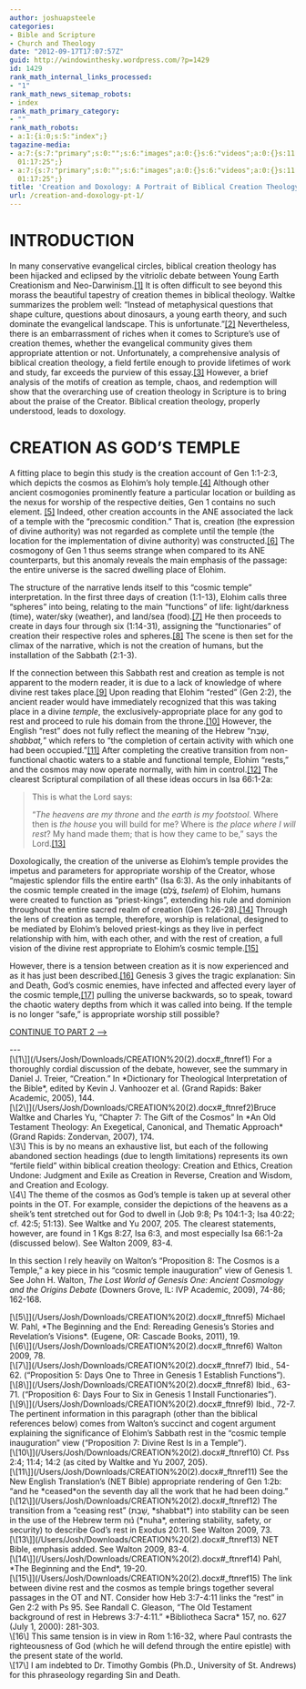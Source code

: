 ```yaml
---
author: joshuapsteele
categories:
- Bible and Scripture
- Church and Theology
date: "2012-09-17T17:07:57Z"
guid: http://windowinthesky.wordpress.com/?p=1429
id: 1429
rank_math_internal_links_processed:
- "1"
rank_math_news_sitemap_robots:
- index
rank_math_primary_category:
- ""
rank_math_robots:
- a:1:{i:0;s:5:"index";}
tagazine-media:
- a:7:{s:7:"primary";s:0:"";s:6:"images";a:0:{}s:6:"videos";a:0:{}s:11:"image_count";i:0;s:6:"author";s:7:"4584812";s:7:"blog_id";s:7:"4349442";s:9:"mod_stamp";s:19:"2012-09-18
  01:17:25";}
- a:7:{s:7:"primary";s:0:"";s:6:"images";a:0:{}s:6:"videos";a:0:{}s:11:"image_count";i:0;s:6:"author";s:7:"4584812";s:7:"blog_id";s:7:"4349442";s:9:"mod_stamp";s:19:"2012-09-18
  01:17:25";}
title: 'Creation and Doxology: A Portrait of Biblical Creation Theology (pt. 1)'
url: /creation-and-doxology-pt-1/
---
```


# INTRODUCTION

In many conservative evangelical circles, biblical creation theology has been hijacked and eclipsed by the vitriolic debate between Young Earth Creationism and Neo-Darwinism.[\[1\]](/Users/Josh/Downloads/CREATION%20(2).docx#_ftn1) It is often difficult to see beyond this morass the beautiful tapestry of creation themes in biblical theology. Waltke summarizes the problem well: “Instead of metaphysical questions that shape culture, questions about dinosaurs, a young earth theory, and such dominate the evangelical landscape. This is unfortunate.”[\[2\]](/Users/Josh/Downloads/CREATION%20(2).docx#_ftn2) Nevertheless, there is an embarrassment of riches when it comes to Scripture’s use of creation themes, whether the evangelical community gives them appropriate attention or not. Unfortunately, a comprehensive analysis of biblical creation theology, a field fertile enough to provide lifetimes of work and study, far exceeds the purview of this essay.[\[3\]](/Users/Josh/Downloads/CREATION%20(2).docx#_ftn3) However, a brief analysis of the motifs of creation as temple, chaos, and redemption will show that the overarching use of creation theology in Scripture is to bring about the praise of the Creator. Biblical creation theology, properly understood, leads to doxology.

# CREATION AS GOD’S TEMPLE

  
A fitting place to begin this study is the creation account of Gen 1:1-2:3, which depicts the cosmos as Elohim’s holy temple.[\[4\]](/Users/Josh/Downloads/CREATION%20(2).docx#_ftn4) Although other ancient cosmogonies prominently feature a particular location or building as the nexus for worship of the respective deities, Gen 1 contains no such element. [\[5\]](/Users/Josh/Downloads/CREATION%20(2).docx#_ftn5) Indeed, other creation accounts in the ANE associated the lack of a temple with the “precosmic condition.” That is, creation (the expression of divine authority) was not regarded as complete until the temple (the location for the implementation of divine authority) was constructed.[\[6\]](/Users/Josh/Downloads/CREATION%20(2).docx#_ftn6) The cosmogony of Gen 1 thus seems strange when compared to its ANE counterparts, but this anomaly reveals the main emphasis of the passage: the entire universe is the sacred dwelling place of Elohim.

The structure of the narrative lends itself to this “cosmic temple” interpretation. In the first three days of creation (1:1-13), Elohim calls three “spheres” into being, relating to the main “functions” of life: light/darkness (time), water/sky (weather), and land/sea (food).[\[7\]](/Users/Josh/Downloads/CREATION%20(2).docx#_ftn7) He then proceeds to create in days four through six (1:14-31), assigning the “functionaries” of creation their respective roles and spheres.[\[8\]](/Users/Josh/Downloads/CREATION%20(2).docx#_ftn8) The scene is then set for the climax of the narrative, which is not the creation of humans, but the installation of the Sabbath (2:1-3).

If the connection between this Sabbath rest and creation as temple is not apparent to the modern reader, it is due to a lack of knowledge of where divine rest takes place.[\[9\]](/Users/Josh/Downloads/CREATION%20(2).docx#_ftn9) Upon reading that Elohim “rested” (Gen 2:2), the ancient reader would have immediately recognized that this was taking place in a divine *temple*, the exclusively-appropriate place for any god to rest and proceed to rule his domain from the throne.[\[10\]](/Users/Josh/Downloads/CREATION%20(2).docx#_ftn10) However, the English “rest” does not fully reflect the meaning of the Hebrew “שָׁבַּת, *shabbat,*” which refers to “the completion of certain activity with which one had been occupied.”[\[11\]](/Users/Josh/Downloads/CREATION%20(2).docx#_ftn11) After completing the creative transition from non-functional chaotic waters to a stable and functional temple, Elohim “rests,” and the cosmos may now operate normally, with him in control.[\[12\]](/Users/Josh/Downloads/CREATION%20(2).docx#_ftn12) The clearest Scriptural compilation of all these ideas occurs in Isa 66:1-2a:

> This is what the Lord says:
> 
> “*The heavens are my throne* and *the earth is my footstool*. Where then is *the house* you will build for me? Where is *the place where I will* *rest*? My hand made them; that is how they came to be,” says the Lord.[\[13\]](/Users/Josh/Downloads/CREATION%20(2).docx#_ftn13)

Doxologically, the creation of the universe as Elohim’s temple provides the impetus and parameters for appropriate worship of the Creator, whose “majestic splendor fills the entire earth” (Isa 6:3). As the only inhabitants of the cosmic temple created in the image (צֶ֫לֶם, *tselem*) of Elohim, humans were created to function as “priest-kings”, extending his rule and dominion throughout the entire sacred realm of creation (Gen 1:26-28).[\[14\]](/Users/Josh/Downloads/CREATION%20(2).docx#_ftn14) Through the lens of creation as temple, therefore, worship is relational, designed to be mediated by Elohim’s beloved priest-kings as they live in perfect relationship with him, with each other, and with the rest of creation, a full vision of the divine rest appropriate to Elohim’s cosmic temple.[\[15\]](/Users/Josh/Downloads/CREATION%20(2).docx#_ftn15)

However, there is a tension between creation as it is now experienced and as it has just been described.[\[16\]](/Users/Josh/Downloads/CREATION%20(2).docx#_ftn16) Genesis 3 gives the tragic explanation: Sin and Death, God’s cosmic enemies, have infected and affected every layer of the cosmic temple,[\[17\]](/Users/Josh/Downloads/CREATION%20(2).docx#_ftn17) pulling the universe backwards, so to speak, toward the chaotic watery depths from which it was called into being. If the temple is no longer “safe,” is appropriate worship still possible?

[CONTINUE TO PART 2 –&gt;](https://joshuapsteele.com/2012/09/17/creation-and-doxology-pt-2/ "Creation and Doxology (pt. 2)")

<div>---

<div>[\[1\]](/Users/Josh/Downloads/CREATION%20(2).docx#_ftnref1) For a thoroughly cordial discussion of the debate, however, see the summary in Daniel J. Treier, “Creation.” In *Dictionary for Theological Interpretation of the Bible*, edited by Kevin J. Vanhoozer et al. (Grand Rapids: Baker Academic, 2005), 144.

</div><div>[\[2\]](/Users/Josh/Downloads/CREATION%20(2).docx#_ftnref2)Bruce Waltke and Charles Yu, “Chapter 7: The Gift of the Cosmos” In *An Old Testament Theology: An Exegetical, Canonical, and Thematic Approach* (Grand Rapids: Zondervan, 2007), 174.

</div><div>\[3\] This is by no means an exhaustive list, but each of the following abandoned section headings (due to length limitations) represents its own “fertile field” within biblical creation theology: Creation and Ethics, Creation Undone: Judgment and Exile as Creation in Reverse, Creation and Wisdom, and Creation and Ecology.

</div><div>\[4\] The theme of the cosmos as God’s temple is taken up at several other points in the OT. For example, consider the depictions of the heavens as a sheik’s tent stretched out for God to dwell in (Job 9:8; Ps 104:1-3; Isa 40:22; cf. 42:5; 51:13). See Waltke and Yu 2007, 205. The clearest statements, however, are found in 1 Kgs 8:27, Isa 6:3, and most especially Isa 66:1-2a (discussed below). See Walton 2009, 83-4.

In this section I rely heavily on Walton’s “Proposition 8: The Cosmos is a Temple,” a key piece in his “cosmic temple inauguration” view of Genesis 1. See John H. Walton, *The Lost World of Genesis One: Ancient Cosmology and the Origins Debate* (Downers Grove, IL: IVP Academic, 2009), 74-86; 162-168.

</div><div>[\[5\]](/Users/Josh/Downloads/CREATION%20(2).docx#_ftnref5) Michael W. Pahl, *The Beginning and the End: Rereading Genesis’s Stories and Revelation’s Visions*. (Eugene, OR: Cascade Books, 2011), 19.

</div><div>[\[6\]](/Users/Josh/Downloads/CREATION%20(2).docx#_ftnref6) Walton 2009, 78.

</div><div>[\[7\]](/Users/Josh/Downloads/CREATION%20(2).docx#_ftnref7) Ibid., 54-62. (“Proposition 5: Days One to Three in Genesis 1 Establish Functions”).

</div><div>[\[8\]](/Users/Josh/Downloads/CREATION%20(2).docx#_ftnref8) Ibid., 63-71. (“Proposition 6: Days Four to Six in Genesis 1 Install Functionaries”).

</div><div>[\[9\]](/Users/Josh/Downloads/CREATION%20(2).docx#_ftnref9) Ibid., 72-7. The pertinent information in this paragraph (other than the biblical references below) comes from Walton’s succinct and cogent argument explaining the significance of Elohim’s Sabbath rest in the “cosmic temple inauguration” view (“Proposition 7: Divine Rest Is in a Temple”).

</div><div>[\[10\]](/Users/Josh/Downloads/CREATION%20(2).docx#_ftnref10) Cf. Pss 2:4; 11:4; 14:2 (as cited by Waltke and Yu 2007, 205).

</div><div>[\[11\]](/Users/Josh/Downloads/CREATION%20(2).docx#_ftnref11) See the New English Translation’s (NET Bible) appropriate rendering of Gen 1:2b: “and he *ceased*on the seventh day all the work that he had been doing.”

</div><div>[\[12\]](/Users/Josh/Downloads/CREATION%20(2).docx#_ftnref12) The transition from a “ceasing rest” (שָׁבַת, *shabbat*) into stability can be seen in the use of the Hebrew term נ֫וּחַ (*nuha*, entering stability, safety, or security) to describe God’s rest in Exodus 20:11. See Walton 2009, 73.

</div><div>[\[13\]](/Users/Josh/Downloads/CREATION%20(2).docx#_ftnref13) NET Bible, emphasis added. See Walton 2009, 83-4.

</div><div>[\[14\]](/Users/Josh/Downloads/CREATION%20(2).docx#_ftnref14) Pahl, *The Beginning and the End*, 19-20.

</div><div>[\[15\]](/Users/Josh/Downloads/CREATION%20(2).docx#_ftnref15) The link between divine rest and the cosmos as temple brings together several passages in the OT and NT. Consider how Heb 3:7-4:11 links the “rest” in Gen 2:2 with Ps 95. See Randall C. Gleason, “The Old Testament background of rest in Hebrews 3:7-4:11.” *Bibliotheca Sacra* 157, no. 627 (July 1, 2000): 281-303.

</div><div>\[16\] This same tension is in view in Rom 1:16-32, where Paul contrasts the righteousness of God (which he will defend through the entire epistle) with the present state of the world.

</div><div>\[17\] I am indebted to Dr. Timothy Gombis (Ph.D., University of St. Andrews) for this phraseology regarding Sin and Death.

</div></div>